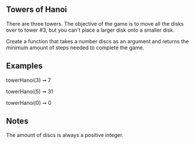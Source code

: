 ## Towers of Hanoi

There are three towers. The objective of the game is to move all the disks over to tower #3, but you can't place a larger disk onto a smaller disk.

Create a function that takes a number discs as an argument and returns the minimum amount of steps needed to complete the game.

## Examples
towerHanoi(3) ➞ 7

towerHanoi(5) ➞ 31

towerHanoi(0) ➞ 0

## Notes
The amount of discs is always a positive integer.
